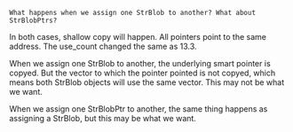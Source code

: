 

    What happens when we assign one StrBlob to another? What about StrBlobPtrs?

In both cases, shallow copy will happen. All pointers point to the same address. The use_count changed the same as 13.3.





When we assign one StrBlob to another, the underlying smart pointer is copyed. But the vector to which the pointer pointed is not copyed, which means both StrBlob objects will use the same vector. This may not be what we want.

When we assign one StrBlobPtr to another, the same thing happens as assigning a StrBlob, but this may be what we want.
